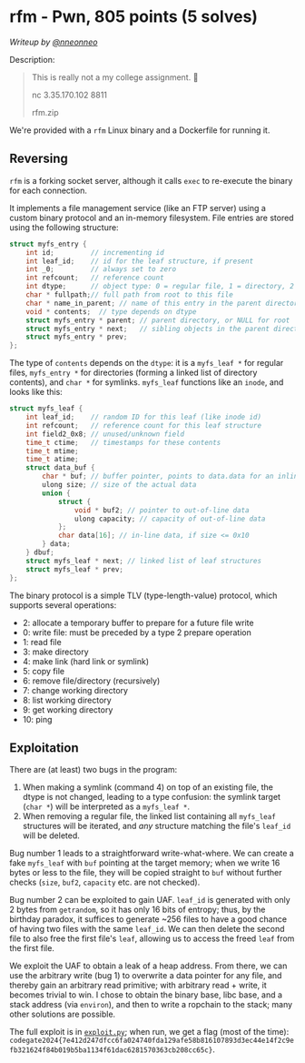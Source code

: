 # rfm - Pwn, 805 points (5 solves)

_Writeup by [@nneonneo](https://github.com/nneonneo)_

Description:

> This is really not a my college assignment. 🤪
> 
> nc 3.35.170.102 8811
> 
> rfm.zip

We're provided with a `rfm` Linux binary and a Dockerfile for running it.

## Reversing

`rfm` is a forking socket server, although it calls `exec` to re-execute the binary for each connection.

It implements a file management service (like an FTP server) using a custom binary protocol and an in-memory filesystem. File entries are stored using the following structure:

```c
struct myfs_entry {
    int id;         // incrementing id
    int leaf_id;    // id for the leaf structure, if present
    int _0;         // always set to zero
    int refcount;   // reference count
    int dtype;      // object type: 0 = regular file, 1 = directory, 2 = symlink
    char * fullpath;// full path from root to this file
    char * name_in_parent; // name of this entry in the parent directory
    void * contents;  // type depends on dtype
    struct myfs_entry * parent; // parent directory, or NULL for root
    struct myfs_entry * next;   // sibling objects in the parent directory
    struct myfs_entry * prev;
};
```

The type of `contents` depends on the `dtype`: it is a `myfs_leaf *` for regular files, `myfs_entry *` for directories (forming a linked list of directory contents), and `char *` for symlinks. `myfs_leaf` functions like an `inode`, and looks like this:

```c
struct myfs_leaf {
    int leaf_id;    // random ID for this leaf (like inode id)
    int refcount;   // reference count for this leaf structure
    int field2_0x8; // unused/unknown field
    time_t ctime;   // timestamps for these contents
    time_t mtime;
    time_t atime;
    struct data_buf {
        char * buf; // buffer pointer, points to data.data for an inline buffer
        ulong size; // size of the actual data
        union {
            struct {
                void * buf2; // pointer to out-of-line data
                ulong capacity; // capacity of out-of-line data
            };
            char data[16]; // in-line data, if size <= 0x10
        } data;
    } dbuf;
    struct myfs_leaf * next; // linked list of leaf structures
    struct myfs_leaf * prev;
};
```

The binary protocol is a simple TLV (type-length-value) protocol, which supports several operations:

- 2: allocate a temporary buffer to prepare for a future file write
- 0: write file: must be preceded by a type 2 prepare operation
- 1: read file
- 3: make directory
- 4: make link (hard link or symlink)
- 5: copy file
- 6: remove file/directory (recursively)
- 7: change working directory
- 8: list working directory
- 9: get working directory
- 10: ping

## Exploitation

There are (at least) two bugs in the program:

1. When making a symlink (command 4) on top of an existing file, the dtype is not changed, leading to a type confusion: the symlink target (`char *`) will be interpreted as a `myfs_leaf *`.
2. When removing a regular file, the linked list containing all `myfs_leaf` structures will be iterated, and *any* structure matching the file's `leaf_id` will be deleted.

Bug number 1 leads to a straightforward write-what-where. We can create a fake `myfs_leaf` with `buf` pointing at the target memory; when we write 16 bytes or less to the file, they will be copied straight to `buf` without further checks (`size`, `buf2`, `capacity` etc. are not checked).

Bug number 2 can be exploited to gain UAF. `leaf_id` is generated with only 2 bytes from `getrandom`, so it has only 16 bits of entropy; thus, by the birthday paradox, it suffices to generate ~256 files to have a good chance of having two files with the same `leaf_id`. We can then delete the second file to also free the first file's `leaf`, allowing us to access the freed `leaf` from the first file.

We exploit the UAF to obtain a leak of a heap address. From there, we can use the arbitrary write (bug 1) to overwrite a data pointer for any file, and thereby gain an arbitrary read primitive; with arbitrary read + write, it becomes trivial to win. I chose to obtain the binary base, libc base, and a stack address (via `environ`), and then to write a ropchain to the stack; many other solutions are possible.

The full exploit is in [`exploit.py`](exploit.py); when run, we get a flag (most of the time): `codegate2024{7e412d247dfcc6fa024740fda129afe58b816107893d3ec44e14f2c9efb321624f84b019b5ba1134f61dac6281570363cb208cc65c}`.
